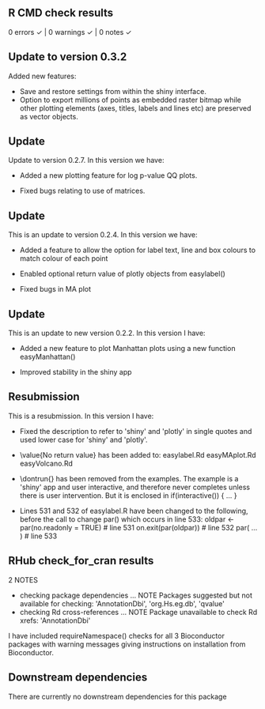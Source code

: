 ## R CMD check results
0 errors ✓ | 0 warnings ✓ | 0 notes ✓

## Update to version 0.3.2
Added new features:
* Save and restore settings from within the shiny interface.
* Option to export millions of points as embedded raster bitmap while other
plotting elements (axes, titles, labels and lines etc) are preserved as vector
objects.

## Update
Update to version 0.2.7. In this version we have:

* Added a new plotting feature for log p-value QQ plots.

* Fixed bugs relating to use of matrices.

## Update
This is an update to version 0.2.4. In this version we have:

* Added a feature to allow the option for label text, line and box colours to 
  match colour of each point
  
* Enabled optional return value of plotly objects from easylabel()

* Fixed bugs in MA plot

## Update
This is an update to new version 0.2.2. In this version I have:

* Added a new feature to plot Manhattan plots using a new function 
  easyManhattan()
  
* Improved stability in the shiny app

## Resubmission
This is a resubmission. In this version I have:

* Fixed the description to refer to 'shiny' and 'plotly' in single quotes and 
  used lower case for 'shiny' and 'plotly'.

* \value{No return value} has been added to:
  easylabel.Rd
  easyMAplot.Rd
  easyVolcano.Rd

* \dontrun{} has been removed from the examples. The example is a 'shiny' app 
  and user interactive, and therefore never completes unless there is user 
  intervention. But it is enclosed in if(interactive()) { ... }

* Lines 531 and 532 of easylabel.R have been changed to the following, before 
  the call to change par() which occurs in line 533:
  oldpar <- par(no.readonly = TRUE)  # line 531
  on.exit(par(oldpar))  # line 532
  par( ... )  # line 533

## RHub check_for_cran results
2 NOTES

* checking package dependencies ... NOTE
Packages suggested but not available for checking:
  'AnnotationDbi', 'org.Hs.eg.db', 'qvalue'
* checking Rd cross-references ... NOTE
Package unavailable to check Rd xrefs: 'AnnotationDbi'

I have included requireNamespace() checks for all 3 Bioconductor packages with 
warning messages giving instructions on installation from Bioconductor.

## Downstream dependencies
There are currently no downstream dependencies for this package